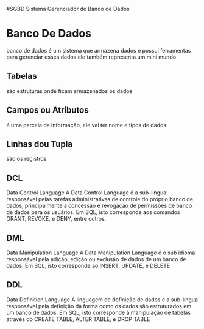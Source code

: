 #SGBD
Sistema Gerenciador de Bando de Dados

# Banco De Dados
 
 banco de dados é um sistema que armazena dados e possui ferramentas para gerenciar esses dados ele também representa um mini mundo 

## Tabelas 

são estruturas onde ficam armazenados os dados

## Campos ou Atributos

é uma parcela da informação, ele vai ter nome e tipos de dados

## Linhas dou Tupla

são os registros 

## DCL
Data Control Language
 A Data Control Language é a sub-língua responsável pelas tarefas administrativas de controle do próprio banco de dados, principalmente a concessão e revogação de permissões de banco de dados para os usuários. Em SQL, isto corresponde aos comandos GRANT, REVOKE, e DENY, entre outros.
## DML
Data Manipulation Language
 A Data Manipulation Language é o sub idioma responsável pela adição, edição ou exclusão de dados de um banco de dados. Em SQL, isto corresponde ao INSERT, UPDATE, e DELETE
## DDL
Data Definition Language
 A linguagem de definição de dados é a sub-língua responsável pela definição da forma como os dados são estruturados em um banco de dados. Em SQL, isto corresponde à manipulação de tabelas através do CREATE TABLE, ALTER TABLE, e DROP TABLE
 